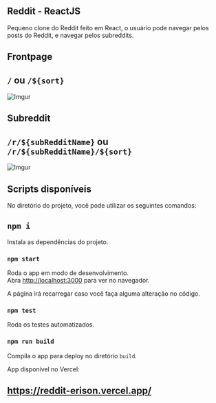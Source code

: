 ## Reddit - ReactJS

Pequeno clone do Reddit feito em React, o usuário pode navegar pelos posts do Reddit, e navegar pelos subreddits.

## Frontpage

## `/` ou `/${sort}`

![Imgur](https://i.imgur.com/RWpdBU7.png)

## Subreddit

## `/r/${subRedditName}` ou `/r/${subRedditName}/${sort}`

![Imgur](https://i.imgur.com/j5n2iP6.png)

## Scripts disponíveis

No diretório do projeto, você pode utilizar os seguintes comandos:

## `npm i`

Instala as dependências do projeto.

### `npm start`

Roda o app em modo de desenvolvimento.\
Abra [http://localhost:3000](http://localhost:3000) para ver no navegador.

A página irá recarregar caso você faça alguma alteração no código.

### `npm test`

Roda os testes automatizados.

### `npm run build`

Compila o app para deploy no diretório `build`.

App disponível no Vercel: 

## https://reddit-erison.vercel.app/

